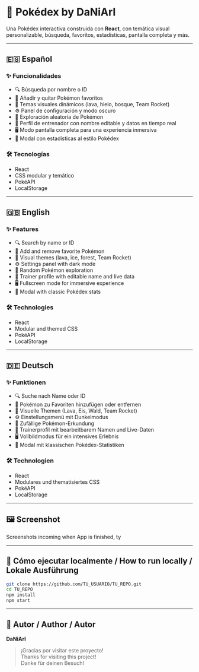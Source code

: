 
# 📱 Pokédex by DaNiArI

Una Pokédex interactiva construida con **React**, con temática visual personalizable, búsqueda, favoritos, estadísticas, pantalla completa y más.

---

## 🇪🇸 Español

### ✨ Funcionalidades

- 🔍 Búsqueda por nombre o ID
- 💖 Añadir y quitar Pokémon favoritos
- 🌈 Temas visuales dinámicos (lava, hielo, bosque, Team Rocket)
- ⚙️ Panel de configuración y modo oscuro
- 🎲 Exploración aleatoria de Pokémon
- 👤 Perfil de entrenador con nombre editable y datos en tiempo real
- 🖥️ Modo pantalla completa para una experiencia inmersiva
- 🎯 Modal con estadísticas al estilo Pokédex

### 🛠️ Tecnologías

- React
- CSS modular y temático
- PokéAPI
- LocalStorage

---

## 🇬🇧 English

### ✨ Features

- 🔍 Search by name or ID
- 💖 Add and remove favorite Pokémon
- 🌈 Visual themes (lava, ice, forest, Team Rocket)
- ⚙️ Settings panel with dark mode
- 🎲 Random Pokémon exploration
- 👤 Trainer profile with editable name and live data
- 🖥️ Fullscreen mode for immersive experience
- 🎯 Modal with classic Pokédex stats

### 🛠️ Technologies

- React
- Modular and themed CSS
- PokéAPI
- LocalStorage

---

## 🇩🇪 Deutsch

### ✨ Funktionen

- 🔍 Suche nach Name oder ID
- 💖 Pokémon zu Favoriten hinzufügen oder entfernen
- 🌈 Visuelle Themen (Lava, Eis, Wald, Team Rocket)
- ⚙️ Einstellungsmenü mit Dunkelmodus
- 🎲 Zufällige Pokémon-Erkundung
- 👤 Trainerprofil mit bearbeitbarem Namen und Live-Daten
- 🖥️ Vollbildmodus für ein intensives Erlebnis
- 🎯 Modal mit klassischen Pokédex-Statistiken

### 🛠️ Technologien

- React
- Modulares und thematisiertes CSS
- PokéAPI
- LocalStorage

---

## 🖼️ Screenshot

Screenshots incoming when App is finished, ty

---

## 🚀 Cómo ejecutar localmente / How to run locally / Lokale Ausführung

```bash
git clone https://github.com/TU_USUARIO/TU_REPO.git
cd TU_REPO
npm install
npm start
```

---

## 🙌 Autor / Author / Autor

**DaNiArI**  
> ¡Gracias por visitar este proyecto!  
> Thanks for visiting this project!  
> Danke für deinen Besuch!
